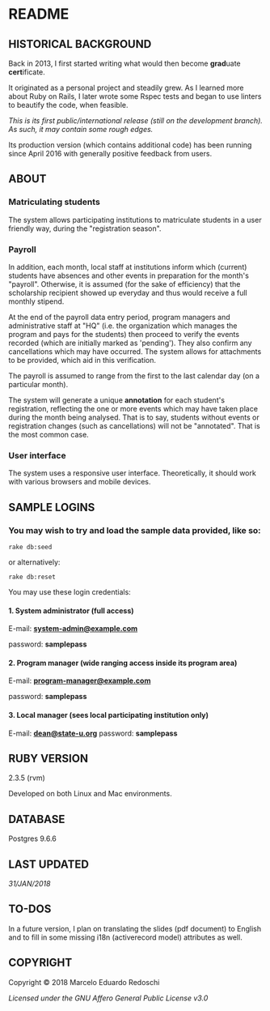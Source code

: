 # README

## HISTORICAL BACKGROUND

Back in 2013, I first started writing what would then become **grad**uate **cert**ificate.

It originated as a personal project and steadily grew.  As I learned more about Ruby on Rails, I later wrote some Rspec tests and began to use linters to beautify the code, when feasible.

*This is its first public/international release (still on the development branch).  As such, it may contain some rough edges.*

Its production version (which contains additional code) has been running since April 2016 with generally positive feedback from users.

## ABOUT

### Matriculating students

The system allows participating institutions to matriculate students in a user friendly way, during the "registration season".

### Payroll

In addition, each month, local staff at institutions inform which (current) students have absences and other events in preparation for the month's "payroll".  Otherwise, it is assumed (for the sake of efficiency) that the scholarship recipient showed up everyday and thus would receive a full monthly stipend.

At the end of the payroll data entry period, program managers and administrative staff at "HQ" (i.e. the organization which manages the program and pays for the students) then proceed to verify the events recorded (which are initially marked as 'pending').  They also confirm any cancellations which may have occurred.  The system allows for attachments to be provided, which aid in this verification.

The payroll is assumed to range from the first to the last calendar day (on a particular month).

The system will generate a unique **annotation** for each student's registration, reflecting the one or more events which may have taken place during the month being analysed.  That is to say, students without events or registration changes (such as cancellations) will not be "annotated".  That is the most common case.

### User interface

The system uses a responsive user interface. Theoretically, it should work with various browsers and mobile devices.

## SAMPLE LOGINS

### You may wish to try and load the sample data provided, like so:
```
rake db:seed
```

or alternatively:

```
rake db:reset
```

You may use these login credentials:

#### 1. System administrator (full access)

E-mail: **system-admin@example.com**

password: **samplepass**

#### 2. Program manager (wide ranging access inside its program area)

E-mail: **program-manager@example.com**

password: **samplepass**

#### 3. Local manager (sees local participating institution only)

E-mail: **dean@state-u.org**
password: **samplepass**

## RUBY VERSION

2.3.5 (rvm)

Developed on both Linux and Mac environments.

## DATABASE

Postgres 9.6.6

## LAST UPDATED
*31/JAN/2018*

## TO-DOS

In a future version, I plan on translating the slides (pdf document) to English and to fill in some missing i18n (activerecord model) attributes as well.

## COPYRIGHT

Copyright © 2018 Marcelo Eduardo Redoschi

*Licensed under the GNU Affero General Public License v3.0*
